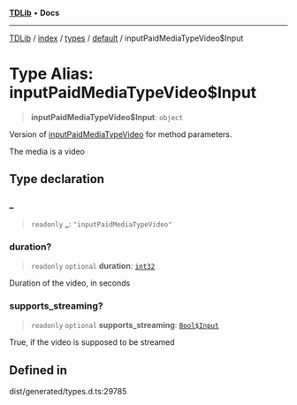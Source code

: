 [**TDLib**](../../../../../../README.md) • **Docs**

***

[TDLib](../../../../../../modules.md) / [index](../../../../../README.md) / [types](../../../README.md) / [default](../README.md) / inputPaidMediaTypeVideo$Input

# Type Alias: inputPaidMediaTypeVideo$Input

> **inputPaidMediaTypeVideo$Input**: `object`

Version of [inputPaidMediaTypeVideo](inputPaidMediaTypeVideo.md) for method parameters.

The media is a video

## Type declaration

### \_

> `readonly` **\_**: `"inputPaidMediaTypeVideo"`

### duration?

> `readonly` `optional` **duration**: [`int32`](int32.md)

Duration of the video, in seconds

### supports\_streaming?

> `readonly` `optional` **supports\_streaming**: [`Bool$Input`](Bool$Input.md)

True, if the video is supposed to be streamed

## Defined in

dist/generated/types.d.ts:29785
